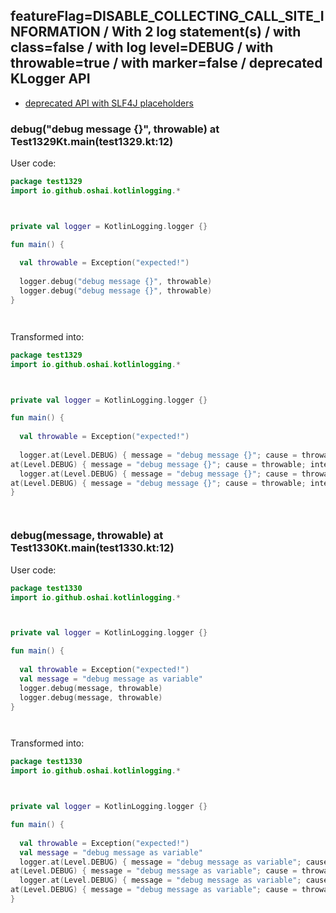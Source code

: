 ## featureFlag=DISABLE_COLLECTING_CALL_SITE_INFORMATION / With 2 log statement(s) / with class=false / with log level=DEBUG / with throwable=true / with marker=false / deprecated KLogger API

* [deprecated API with SLF4J placeholders](deprecated-slf4j-placeholders.md)

###  debug("debug message {}", throwable) at Test1329Kt.main(test1329.kt:12)

User code:
```kotlin
package test1329
import io.github.oshai.kotlinlogging.*



private val logger = KotlinLogging.logger {}

fun main() {
  
  val throwable = Exception("expected!")
  
  logger.debug("debug message {}", throwable)
  logger.debug("debug message {}", throwable)
}




```
  
Transformed into:
```kotlin
package test1329
import io.github.oshai.kotlinlogging.*



private val logger = KotlinLogging.logger {}

fun main() {
  
  val throwable = Exception("expected!")
  
  logger.at(Level.DEBUG) { message = "debug message {}"; cause = throwable; internalCompilerData = KLoggingEventBuilder.InternalCompilerData(messageTemplate = ""debug message {}"")
at(Level.DEBUG) { message = "debug message {}"; cause = throwable; internalCompilerData = KLoggingEventBuilder.InternalCompilerData(messageTemplate = ""debug message {}"")
  logger.at(Level.DEBUG) { message = "debug message {}"; cause = throwable; internalCompilerData = KLoggingEventBuilder.InternalCompilerData(messageTemplate = ""debug message {}"")
at(Level.DEBUG) { message = "debug message {}"; cause = throwable; internalCompilerData = KLoggingEventBuilder.InternalCompilerData(messageTemplate = ""debug message {}"")
}




```

###  debug(message, throwable) at Test1330Kt.main(test1330.kt:12)

User code:
```kotlin
package test1330
import io.github.oshai.kotlinlogging.*



private val logger = KotlinLogging.logger {}

fun main() {
  
  val throwable = Exception("expected!")
  val message = "debug message as variable"
  logger.debug(message, throwable)
  logger.debug(message, throwable)
}




```
  
Transformed into:
```kotlin
package test1330
import io.github.oshai.kotlinlogging.*



private val logger = KotlinLogging.logger {}

fun main() {
  
  val throwable = Exception("expected!")
  val message = "debug message as variable"
  logger.at(Level.DEBUG) { message = "debug message as variable"; cause = throwable; internalCompilerData = KLoggingEventBuilder.InternalCompilerData(messageTemplate = "message")
at(Level.DEBUG) { message = "debug message as variable"; cause = throwable; internalCompilerData = KLoggingEventBuilder.InternalCompilerData(messageTemplate = "message")
  logger.at(Level.DEBUG) { message = "debug message as variable"; cause = throwable; internalCompilerData = KLoggingEventBuilder.InternalCompilerData(messageTemplate = "message")
at(Level.DEBUG) { message = "debug message as variable"; cause = throwable; internalCompilerData = KLoggingEventBuilder.InternalCompilerData(messageTemplate = "message")
}




```
